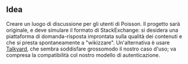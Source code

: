 ## Idea
Creare un luogo di discussione per gli utenti di Poisson.
Il progetto sarà originale, e deve simulare il formato di StackExchange: si desidera una piattaforma di domanda-risposta improntata sulla qualità dei contenuti e che si presta spontaneamente a "wikizzare".
Un'alternativa è usare [Talkyard](https://github.com/debiki/talkyard), che sembra soddisfare grossomodo il nostro caso d'uso; va compresa la compatibilità col nostro modello di autenticazione.
